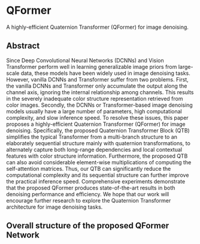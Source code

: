 # QFormer
A highly-efficient Quaternion Transformer (QFormer) for image denoising.

## Abstract
Since Deep Convolutional Neural Networks (DCNNs) and Vision Transformer perform well in learning generalizable image priors from large-scale data, these models have been widely used in image denoising tasks. However, vanilla DCNNs and Transformer suffer from two problems. First, the vanilla DCNNs and Transformer only accumulate the output along the channel axis, ignoring the internal relationship among channels. This results in the severely inadequate color structure representation retrieved from color images. Secondly, the DCNNs or Transformer-based image denoising models usually have a large number of parameters, high computational complexity, and slow inference speed. To resolve these issues, this paper proposes a highly-efficient Quaternion Transformer (QFormer) for image denoising. Specifically, the proposed Quaternion Transformer Block (QTB) simplifies the typical Transformer from a multi-branch structure to an elaborately sequential structure mainly with quaternion transformations, to alternately capture both long-range dependencies and local contextual features with color structure information. Furthermore, the proposed QTB can also avoid considerable element-wise multiplications of computing the self-attention matrices. Thus, our QTB can significantly reduce the computational complexity and its sequential structure can further improve the practical inference speed. Comprehensive experiments demonstrate that the proposed QFormer produces state-of-the-art results in both denoising performance and efficiency. We hope that our work will encourage further research to explore the Quaternion Transformer architecture for image denoising tasks.

## Overall structure of the proposed QFormer Network
